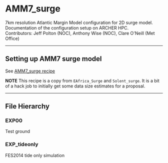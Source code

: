 # AMM7_surge
7km resolution Atlantic Margin Model configuration for 2D surge model.  
Documentation of the configuration setup on ARCHER HPC.  
Contributors: Jeff Polton (NOC), Anthony Wise (NOC), Clare O'Neill (Met Office)

---

## Setting up AMM7 surge model

See [AMM7_surge recipe](docs/AMM7_SURGE.rst)

**NOTE** This recipe is a copy from `EAfrica_Surge` and `Solent_surge`. It
is a bit of a hack job to initially get some data size estimates for a proposal.

---

## File Hierarchy

### EXP00

Test ground

### EXP_tideonly

FES2014 tide only simulation
